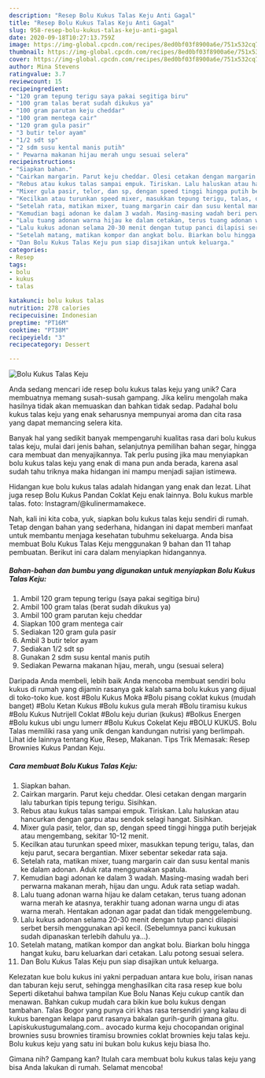 ```yaml
---
description: "Resep Bolu Kukus Talas Keju Anti Gagal"
title: "Resep Bolu Kukus Talas Keju Anti Gagal"
slug: 958-resep-bolu-kukus-talas-keju-anti-gagal
date: 2020-09-18T10:27:13.759Z
image: https://img-global.cpcdn.com/recipes/8ed0bf03f8900a6e/751x532cq70/bolu-kukus-talas-keju-foto-resep-utama.jpg
thumbnail: https://img-global.cpcdn.com/recipes/8ed0bf03f8900a6e/751x532cq70/bolu-kukus-talas-keju-foto-resep-utama.jpg
cover: https://img-global.cpcdn.com/recipes/8ed0bf03f8900a6e/751x532cq70/bolu-kukus-talas-keju-foto-resep-utama.jpg
author: Mina Stevens
ratingvalue: 3.7
reviewcount: 15
recipeingredient:
- "120 gram tepung terigu saya pakai segitiga biru"
- "100 gram talas berat sudah dikukus ya"
- "100 gram parutan keju cheddar"
- "100 gram mentega cair"
- "120 gram gula pasir"
- "3 butir telor ayam"
- "1/2 sdt sp"
- "2 sdm susu kental manis putih"
- " Pewarna makanan hijau merah ungu sesuai selera"
recipeinstructions:
- "Siapkan bahan."
- "Cairkan margarin. Parut keju cheddar. Olesi cetakan dengan margarin lalu taburkan tipis tepung terigu. Sisihkan."
- "Rebus atau kukus talas sampai empuk. Tiriskan. Lalu haluskan atau hancurkan dengan garpu atau sendok selagi hangat. Sisihkan."
- "Mixer gula pasir, telor, dan sp, dengan speed tinggi hingga putih berjejak atau mengembang, sekitar 10-12 menit."
- "Kecilkan atau turunkan speed mixer, masukkan tepung terigu, talas, dan keju parut, secara bergantian. Mixer sebentar sekedar rata saja."
- "Setelah rata, matikan mixer, tuang margarin cair dan susu kental manis ke dalam adonan. Aduk rata menggunakan spatula."
- "Kemudian bagi adonan ke dalam 3 wadah. Masing-masing wadah beri perwarna makanan merah, hijau dan ungu. Aduk rata setiap wadah."
- "Lalu tuang adonan warna hijau ke dalam cetakan, terus tuang adonan warna merah ke atasnya, terakhir tuang adonan warna ungu di atas warna merah. Hentakan adonan agar padat dan tidak menggelembung."
- "Lalu kukus adonan selama 20-30 menit dengan tutup panci dilapisi serbet bersih menggunakan api kecil. (Sebelumnya panci kukusan sudah dipanaskan terlebih dahulu ya...)."
- "Setelah matang, matikan kompor dan angkat bolu. Biarkan bolu hingga hangat kuku, baru keluarkan dari cetakan. Lalu potong sesuai selera."
- "Dan Bolu Kukus Talas Keju pun siap disajikan untuk keluarga."
categories:
- Resep
tags:
- bolu
- kukus
- talas

katakunci: bolu kukus talas 
nutrition: 278 calories
recipecuisine: Indonesian
preptime: "PT16M"
cooktime: "PT38M"
recipeyield: "3"
recipecategory: Dessert

---
```



![Bolu Kukus Talas Keju](https://img-global.cpcdn.com/recipes/8ed0bf03f8900a6e/751x532cq70/bolu-kukus-talas-keju-foto-resep-utama.jpg)

Anda sedang mencari ide resep bolu kukus talas keju yang unik? Cara membuatnya memang susah-susah gampang. Jika keliru mengolah maka hasilnya tidak akan memuaskan dan bahkan tidak sedap. Padahal bolu kukus talas keju yang enak seharusnya mempunyai aroma dan cita rasa yang dapat memancing selera kita.

Banyak hal yang sedikit banyak mempengaruhi kualitas rasa dari bolu kukus talas keju, mulai dari jenis bahan, selanjutnya pemilihan bahan segar, hingga cara membuat dan menyajikannya. Tak perlu pusing jika mau menyiapkan bolu kukus talas keju yang enak di mana pun anda berada, karena asal sudah tahu triknya maka hidangan ini mampu menjadi sajian istimewa.

Hidangan kue bolu kukus talas adalah hidangan yang enak dan lezat. Lihat juga resep Bolu Kukus Pandan Coklat Keju enak lainnya. Bolu kukus marble talas. foto: Instagram/@kulinermamakece.


Nah, kali ini kita coba, yuk, siapkan bolu kukus talas keju sendiri di rumah. Tetap dengan bahan yang sederhana, hidangan ini dapat memberi manfaat untuk membantu menjaga kesehatan tubuhmu sekeluarga. Anda bisa membuat Bolu Kukus Talas Keju menggunakan 9 bahan dan 11 tahap pembuatan. Berikut ini cara dalam menyiapkan hidangannya.

<!--inarticleads1-->

##### Bahan-bahan dan bumbu yang digunakan untuk menyiapkan Bolu Kukus Talas Keju:

1. Ambil 120 gram tepung terigu (saya pakai segitiga biru)
1. Ambil 100 gram talas (berat sudah dikukus ya)
1. Ambil 100 gram parutan keju cheddar
1. Siapkan 100 gram mentega cair
1. Sediakan 120 gram gula pasir
1. Ambil 3 butir telor ayam
1. Sediakan 1/2 sdt sp
1. Gunakan 2 sdm susu kental manis putih
1. Sediakan  Pewarna makanan hijau, merah, ungu (sesuai selera)


Daripada Anda membeli, lebih baik Anda mencoba membuat sendiri bolu kukus di rumah yang dijamin rasanya gak kalah sama bolu kukus yang dijual di toko-toko kue. kost #Bolu Kukus Moka #Bolu pisang coklat kukus (mudah banget) #Bolu Ketan Kukus #Bolu kukus gula merah #Bolu tiramisu kukus #Bolu Kukus Nutrijell Coklat #Bolu keju durian (kukus) #Bolkus Energen #Bolu kukus ubi ungu lumerr #Bolu Kukus Cokelat Keju #BOLU KUKUS. Bolu Talas memiliki rasa yang unik dengan kandungan nutrisi yang berlimpah. Lihat ide lainnya tentang Kue, Resep, Makanan. Tips Trik Memasak: Resep Brownies Kukus Pandan Keju. 

<!--inarticleads2-->

##### Cara membuat Bolu Kukus Talas Keju:

1. Siapkan bahan.
1. Cairkan margarin. Parut keju cheddar. Olesi cetakan dengan margarin lalu taburkan tipis tepung terigu. Sisihkan.
1. Rebus atau kukus talas sampai empuk. Tiriskan. Lalu haluskan atau hancurkan dengan garpu atau sendok selagi hangat. Sisihkan.
1. Mixer gula pasir, telor, dan sp, dengan speed tinggi hingga putih berjejak atau mengembang, sekitar 10-12 menit.
1. Kecilkan atau turunkan speed mixer, masukkan tepung terigu, talas, dan keju parut, secara bergantian. Mixer sebentar sekedar rata saja.
1. Setelah rata, matikan mixer, tuang margarin cair dan susu kental manis ke dalam adonan. Aduk rata menggunakan spatula.
1. Kemudian bagi adonan ke dalam 3 wadah. Masing-masing wadah beri perwarna makanan merah, hijau dan ungu. Aduk rata setiap wadah.
1. Lalu tuang adonan warna hijau ke dalam cetakan, terus tuang adonan warna merah ke atasnya, terakhir tuang adonan warna ungu di atas warna merah. Hentakan adonan agar padat dan tidak menggelembung.
1. Lalu kukus adonan selama 20-30 menit dengan tutup panci dilapisi serbet bersih menggunakan api kecil. (Sebelumnya panci kukusan sudah dipanaskan terlebih dahulu ya...).
1. Setelah matang, matikan kompor dan angkat bolu. Biarkan bolu hingga hangat kuku, baru keluarkan dari cetakan. Lalu potong sesuai selera.
1. Dan Bolu Kukus Talas Keju pun siap disajikan untuk keluarga.


Kelezatan kue bolu kukus ini yakni perpaduan antara kue bolu, irisan nanas dan taburan keju serut, sehingga menghasilkan cita rasa resep kue bolu Seperti diketahui bahwa tampilan Kue Bolu Nanas Keju cukup cantik dan menawan. Bahkan cukup mudah cara bikin kue bolu kukus dengan tambahan. Talas Bogor yang punya ciri khas rasa tersendiri yang kalau di kukus barengan kelapa parut rasanya bakalan gurih-gurih gimana gitu. Lapiskukustugumalang.com.. avocado kurma keju chocopandan original brownies susu brownies tiramisu brownies coklat brownies keju talas keju. Bolu kukus keju yang satu ini bukan bolu kukus keju biasa lho. 

Gimana nih? Gampang kan? Itulah cara membuat bolu kukus talas keju yang bisa Anda lakukan di rumah. Selamat mencoba!
